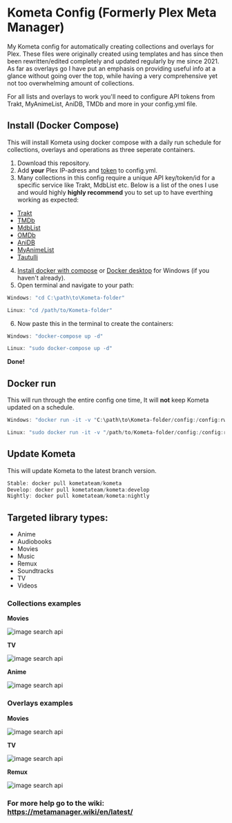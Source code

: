 # Kometa Config (Formerly Plex Meta Manager)

My Kometa config for automatically creating collections and overlays for Plex. These files were originally created using templates and has since then been rewritten/edited completely and updated regularly by me since 2021. As far as overlays go I have put an emphasis on providing useful info at a glance without going over the top, while having a very comprehensive yet not too overwhelming amount of collections.

For all lists and overlays to work you'll need to configure API tokens from Trakt, MyAnimeList, AniDB, TMDb and more in your config.yml file.

## Install (Docker Compose)

This will install Kometa using docker compose with a daily run schedule for collections, overlays and operations as three seperate containers.

1. Download this repository.
2. Add **your** Plex IP-adress and [token](https://support.plex.tv/articles/204059436-finding-an-authentication-token-x-plex-token/) to config.yml.
3. Many collections in this config require a unique API key/token/id for a specific service like Trakt, MdbList etc. Below is a list of the ones I use and would highly **highly recommend** you to set up to have everthing working as expected:

- [Trakt](https://metamanager.wiki/en/latest/config/trakt/)
- [TMDb](https://metamanager.wiki/en/latest/config/tmdb/)
- [MdbList](https://metamanager.wiki/en/latest/config/mdblist/)
- [OMDb](https://metamanager.wiki/en/latest/config/omdb/)
- [AniDB](https://metamanager.wiki/en/latest/config/anidb/)
- [MyAnimeList](https://metamanager.wiki/en/latest/config/myanimelist/)
- [Tautulli](https://metamanager.wiki/en/latest/config/tautulli/)

4. [Install docker with compose](https://www.theserverside.com/blog/Coffee-Talk-Java-News-Stories-and-Opinions/How-to-install-Docker-and-docker-compose-on-Ubuntu) or [Docker desktop](https://www.docker.com/products/docker-desktop/) for Windows (if you haven't already).
5. Open terminal and navigate to your path:

```powershell
Windows: "cd C:\path\to\Kometa-folder"

Linux: "cd /path/to/Kometa-folder"
```

6. Now paste this in the terminal to create the containers:

```powershell
Windows: "docker-compose up -d"

Linux: "sudo docker-compose up -d"
```

**Done!**

## Docker run

This will run through the entire config one time, It will **not** keep Kometa updated on a schedule.

```powershell
Windows: "docker run -it -v "C:\path\to\Kometa-folder/config:/config:rw" kometateam/kometa --run"

Linux: "sudo docker run -it -v "/path/to/Kometa-folder/config:/config:rw" kometateam/kometa --run"
```

## Update Kometa

This will update Kometa to the latest branch version.

```powershell
Stable: docker pull kometateam/kometa
Develop: docker pull kometateam/kometa:develop
Nightly: docker pull kometateam/kometa:nightly
```

## Targeted library types:

- Anime
- Audiobooks
- Movies
- Music
- Remux
- Soundtracks
- TV
- Videos

### Collections examples

**Movies**

![image search api](https://i.imgur.com/BcRlpKv.png)

**TV**

![image search api](https://i.imgur.com/GjuyuRq.png)

**Anime**

![image search api](https://i.imgur.com/GaM8Ti3.png)

### Overlays examples

**Movies**

![image search api](https://i.imgur.com/cTeNiMb.png)

**TV**

![image search api](https://i.imgur.com/7cUfZ53.png)

**Remux**

![image search api](https://i.imgur.com/lcFOxiG.png)

### For more help go to the wiki: https://metamanager.wiki/en/latest/
